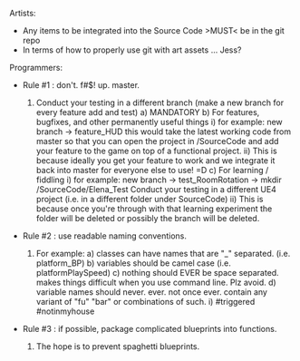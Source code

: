 Artists:

- Any items to be integrated into the Source Code >MUST< be in the git repo
- In terms of how to properly use git with art assets ... Jess?


Programmers:

- Rule #1 : don't. f#$! up. master.
  1. Conduct your testing in a different branch (make a new branch for every feature add and test)
    a) MANDATORY
    b) For features, bugfixes, and other permanently useful things
      i)  for example: new branch -> feature_HUD   this would take the latest working code from master 
          so that you can open the project in /SourceCode and add your feature to the game on top of 
          a functional project.
      ii) This is because ideally you get your feature to work and we integrate it back into master 
          for everyone else to use! =D
    c) For learning / fiddling
      i)  for example: new branch -> test_RoomRotation -> mkdir /SourceCode/Elena_Test
          Conduct your testing in a different UE4 project (i.e. in a different folder under SourceCode)
      ii) This is because once you're through with that learning experiment the folder will be deleted
          or possibly the branch will be deleted.
          
- Rule #2 : use readable naming conventions.
  1. For example: 
     a) classes can have names that are "_" separated. (i.e. platform_BP)
     b) variables should be camel case (i.e. platformPlaySpeed)
     c) nothing should EVER be space separated. makes things difficult when you use command line. Plz avoid.
     d) variable names should never. ever. not once ever. contain any variant of "fu" "bar" or combinations of such.
        i) #triggered #notinmyhouse
        
- Rule #3 : if possible, package complicated blueprints into functions.
   1. The hope is to prevent spaghetti blueprints.

